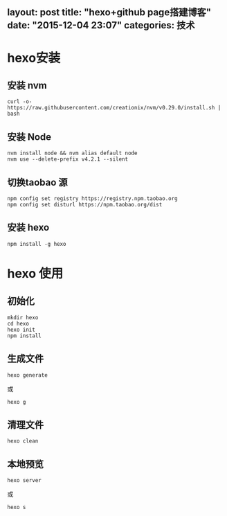 layout: post
title: "hexo+github page搭建博客"
date: "2015-12-04 23:07"
categories: 技术
---
# hexo安装
## 安装 nvm
``curl -o- https://raw.githubusercontent.com/creationix/nvm/v0.29.0/install.sh | bash``
## 安装 Node
```
nvm install node && nvm alias default node
nvm use --delete-prefix v4.2.1 --silent
```
## 切换taobao 源
```
npm config set registry https://registry.npm.taobao.org
npm config set disturl https://npm.taobao.org/dist
```
## 安装 hexo
```
npm install -g hexo
```
# hexo 使用
## 初始化
```
mkdir hexo
cd hexo
hexo init
npm install
```
## 生成文件
```
hexo generate
```
或
```
hexo g
```
## 清理文件
```
hexo clean
```
## 本地预览
```
hexo server
```
或
```
hexo s
```
